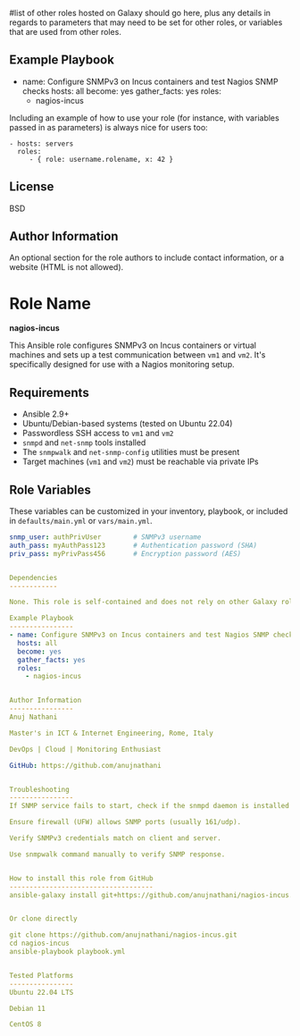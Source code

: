 #list of other roles hosted on Galaxy should go here, plus any details in regards to parameters that may need to be set for other roles, or variables that are used from other roles.

Example Playbook
----------------
- name: Configure SNMPv3 on Incus containers and test Nagios SNMP checks
  hosts: all
  become: yes
  gather_facts: yes
  roles:
    - nagios-incus


Including an example of how to use your role (for instance, with variables passed in as parameters) is always nice for users too:

    - hosts: servers
      roles:
         - { role: username.rolename, x: 42 }

License
-------

BSD

Author Information
------------------

An optional section for the role authors to include contact information, or a website (HTML is not allowed).



Role Name
=========

**nagios-incus**

This Ansible role configures SNMPv3 on Incus containers or virtual machines and sets up a test communication between `vm1` and `vm2`. It's specifically designed for use with a Nagios monitoring setup.

Requirements
------------

- Ansible 2.9+
- Ubuntu/Debian-based systems (tested on Ubuntu 22.04)
- Passwordless SSH access to `vm1` and `vm2`
- `snmpd` and `net-snmp` tools installed
- The `snmpwalk` and `net-snmp-config` utilities must be present
- Target machines (`vm1` and `vm2`) must be reachable via private IPs

Role Variables
--------------

These variables can be customized in your inventory, playbook, or included in `defaults/main.yml` or `vars/main.yml`.

```yaml
snmp_user: authPrivUser        # SNMPv3 username
auth_pass: myAuthPass123       # Authentication password (SHA)
priv_pass: myPrivPass456       # Encryption password (AES)


Dependencies
------------

None. This role is self-contained and does not rely on other Galaxy roles.

Example Playbook
----------------
- name: Configure SNMPv3 on Incus containers and test Nagios SNMP checks
  hosts: all
  become: yes
  gather_facts: yes
  roles:
    - nagios-incus


Author Information
----------------
Anuj Nathani

Master's in ICT & Internet Engineering, Rome, Italy

DevOps | Cloud | Monitoring Enthusiast

GitHub: https://github.com/anujnathani


Troubleshooting
----------------
If SNMP service fails to start, check if the snmpd daemon is installed and configured correctly.

Ensure firewall (UFW) allows SNMP ports (usually 161/udp).

Verify SNMPv3 credentials match on client and server.

Use snmpwalk command manually to verify SNMP response.


How to install this role from GitHub
------------------------------------
ansible-galaxy install git+https://github.com/anujnathani/nagios-incus.git


Or clone directly

git clone https://github.com/anujnathani/nagios-incus.git
cd nagios-incus
ansible-playbook playbook.yml


Tested Platforms
----------------
Ubuntu 22.04 LTS

Debian 11

CentOS 8	
